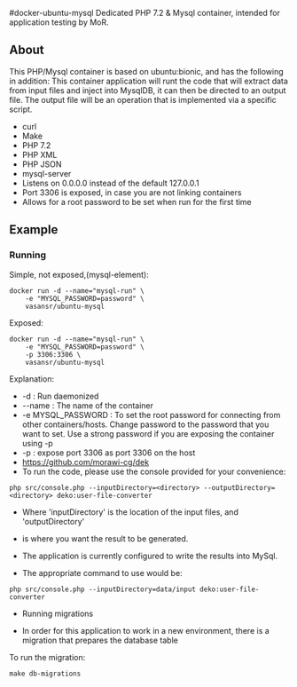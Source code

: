 #docker-ubuntu-mysql
Dedicated PHP 7.2 & Mysql container, intended for application testing by MoR.
 
## About

This PHP/Mysql container is based on ubuntu:bionic, and has the following in addition:
This container application will runt the code that will extract data from input files and inject into MysqlDB, it can then be directed to an output file.
The output file will be an operation that is implemented via a specific script.
* curl
* Make
* PHP 7.2
* PHP XML
* PHP JSON
* mysql-server
* Listens on 0.0.0.0 instead of the default 127.0.0.1
* Port 3306 is exposed, in case you are not linking containers
* Allows for a root password to be set when run for the first time

## Example

### Running

Simple, not exposed,(mysql-element):


```shell
docker run -d --name="mysql-run" \
    -e "MYSQL_PASSWORD=password" \
    vasansr/ubuntu-mysql
```

Exposed: 

```shell
docker run -d --name="mysql-run" \
    -e "MYSQL_PASSWORD=password" \
    -p 3306:3306 \
    vasansr/ubuntu-mysql
```

Explanation:

* -d : Run daemonized
* --name : The name of the container
* -e MYSQL_PASSWORD : To set the root password for connecting from other containers/hosts. Change password to the password that you want to set. Use a strong password if you are exposing the container using -p
* -p : expose port 3306 as port 3306 on the host
* https://github.com/morawi-cg/dek
* To run the code, please use the console provided for your convenience:
```
php src/console.php --inputDirectory=<directory> --outputDirectory=<directory> deko:user-file-converter
```
* Where 'inputDirectory' is the location of the input files, and 'outputDirectory' 
* is where you want the result to be generated.

* The application is currently configured to write the results into MySql.
* The appropriate command to use would be:

```
php src/console.php --inputDirectory=data/input deko:user-file-converter
```

*  Running migrations

*  In order for this application to work in a new environment, there is a migration that prepares the database table

To run the migration:
```
make db-migrations
```

